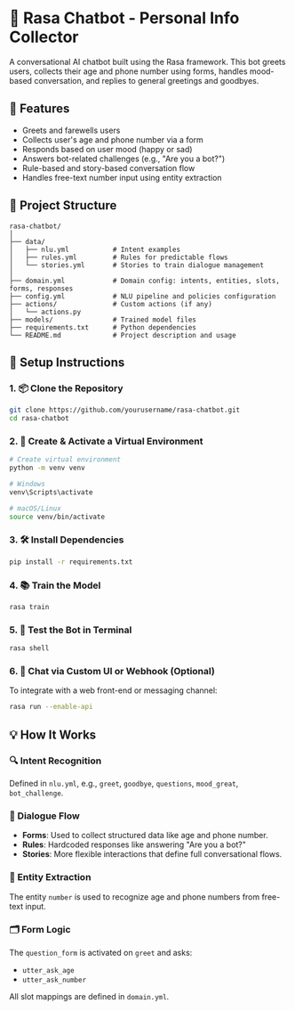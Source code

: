 # 🤖 Rasa Chatbot - Personal Info Collector

A conversational AI chatbot built using the Rasa framework. This bot greets users, collects their age and phone number using forms, handles mood-based conversation, and replies to general greetings and goodbyes.

## 🚀 Features

- Greets and farewells users
- Collects user's age and phone number via a form
- Responds based on user mood (happy or sad)
- Answers bot-related challenges (e.g., "Are you a bot?")
- Rule-based and story-based conversation flow
- Handles free-text number input using entity extraction

## 📁 Project Structure

```
rasa-chatbot/
│
├── data/
│   ├── nlu.yml           # Intent examples
│   ├── rules.yml         # Rules for predictable flows
│   └── stories.yml       # Stories to train dialogue management
│
├── domain.yml            # Domain config: intents, entities, slots, forms, responses
├── config.yml            # NLU pipeline and policies configuration
├── actions/              # Custom actions (if any)
│   └── actions.py
├── models/               # Trained model files
├── requirements.txt      # Python dependencies
└── README.md             # Project description and usage
```

## 🔧 Setup Instructions

### 1. 📦 Clone the Repository

```bash
git clone https://github.com/yourusername/rasa-chatbot.git
cd rasa-chatbot
```

### 2. 🐍 Create & Activate a Virtual Environment

```bash
# Create virtual environment
python -m venv venv

# Windows
venv\Scripts\activate

# macOS/Linux
source venv/bin/activate
```

### 3. 🛠 Install Dependencies

```bash
pip install -r requirements.txt
```

### 4. 📚 Train the Model

```bash
rasa train
```

### 5. 🧪 Test the Bot in Terminal

```bash
rasa shell
```

### 6. 💬 Chat via Custom UI or Webhook (Optional)

To integrate with a web front-end or messaging channel:

```bash
rasa run --enable-api
```

## 💡 How It Works

### 🔍 Intent Recognition
Defined in `nlu.yml`, e.g., `greet`, `goodbye`, `questions`, `mood_great`, `bot_challenge`.

### 🧠 Dialogue Flow
- **Forms**: Used to collect structured data like age and phone number.
- **Rules**: Hardcoded responses like answering "Are you a bot?"
- **Stories**: More flexible interactions that define full conversational flows.

### 🎯 Entity Extraction
The entity `number` is used to recognize age and phone numbers from free-text input.

### 🗂 Form Logic
The `question_form` is activated on `greet` and asks:
- `utter_ask_age`
- `utter_ask_number`

All slot mappings are defined in `domain.yml`.